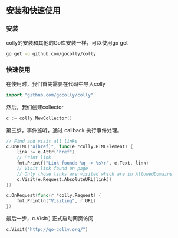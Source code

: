 ## 安装和快速使用

### 安装
colly的安装和其他的Go库安装一样，可以使用go get
```bash
go get -u github.com/gocolly/colly
```
### 快速使用
在使用时，我们首先需要在代码中导入colly
```go
import "github.com/gocolly/colly"
```
然后，我们创建collector
```go
c := colly.NewCollector()
```
第三步，事件监听，通过 callback 执行事件处理。
```go
// Find and visit all links
c.OnHTML("a[href]", func(e *colly.HTMLElement) {
    link := e.Attr("href")
    // Print link
    fmt.Printf("Link found: %q -> %s\n", e.Text, link)
    // Visit link found on page
    // Only those links are visited which are in AllowedDomains
    c.Visit(e.Request.AbsoluteURL(link))
})

c.OnRequest(func(r *colly.Request) {
    fmt.Println("Visiting", r.URL)
})
```
最后一步，c.Visit() 正式启动网页访问
```go
c.Visit("http://go-colly.org/")
```